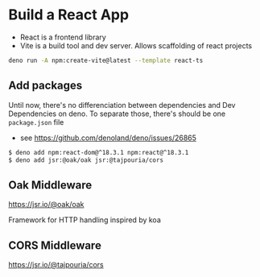 # Build a React App

- React is a frontend library
- Vite is a build tool and dev server. Allows scaffolding of react projects


~~~bash
deno run -A npm:create-vite@latest --template react-ts
~~~


## Add packages

Until now, there's no differenciation between dependencies and Dev Dependencies on deno.
To separate those, there's should be one `package.json` file

- see https://github.com/denoland/deno/issues/26865

~~~bash
$ deno add npm:react-dom@^18.3.1 npm:react@^18.3.1
$ deno add jsr:@oak/oak jsr:@tajpouria/cors
~~~


## Oak Middleware

https://jsr.io/@oak/oak

Framework for HTTP handling inspired by koa

## CORS Middleware

https://jsr.io/@tajpouria/cors


